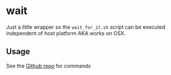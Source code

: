# wait

Just a little wrapper so the `wait_for_it.sh` script can be executed independent of host platform AKA works on OSX.

## Usage

See the [Github repo](https://github.com/vishnubob/wait-for-it) for commands
